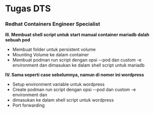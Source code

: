 # **Tugas DTS**


### Redhat Containers Engineer Specialist

**III. Membuat shell script untuk start manual container mariadb dalah sebuah pod**

- Membuat folder untuk persistent volume
- Mounting Volume ke dalam container
- Membuat podman run script dengan opsi --pod dan custom -e environment dan dimasukan ke dalam shell script untuk mariadb

**IV. Sama seperti case sebelumnya, namun di nomer ini wordpress**
- Setup environment variable untuk wordpress
- Create podman run script dengan opsi --pod dan custom -e environment dan
- dimasukan ke dalam shell script untuk wordpress
- Port forwarding
